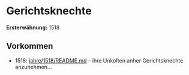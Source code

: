 # Gerichtsknechte

**Ersterwähnung:** 1518

## Vorkommen
- 1518: [jahre/1518/README.md](../jahre/1518/README.md) – ihre Unkoſten anher Gerichtsknechte anzunehmen...
